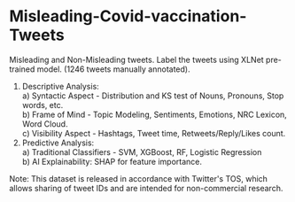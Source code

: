 # Misleading-Covid-vaccination-Tweets

Misleading and Non-Misleading tweets. Label the tweets using XLNet pre-trained model. (1246 tweets manually annotated).
<br>
1. Descriptive Analysis:<br>
  a) Syntactic Aspect - Distribution and KS test of Nouns, Pronouns, Stop words, etc.<br>
  b) Frame of Mind - Topic Modeling, Sentiments, Emotions, NRC Lexicon, Word Cloud.<br>
  c) Visibility Aspect - Hashtags, Tweet time, Retweets/Reply/Likes count.<br>
2. Predictive Analysis:<br>
  a) Traditional Classifiers - SVM, XGBoost, RF, Logistic Regression<br>
  b) AI Explainability: SHAP for feature importance.
  
  Note: This dataset is released in accordance with Twitter's TOS, which allows sharing of tweet IDs and are intended for non-commercial research.

